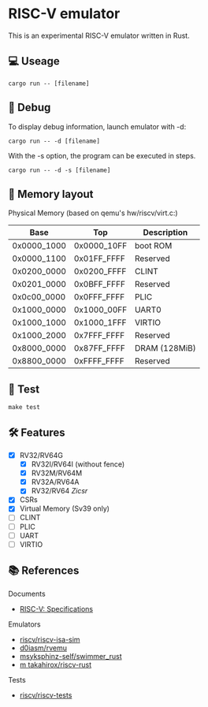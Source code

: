 # RISC-V emulator
This is an experimental RISC-V emulator written in Rust.

## 💻 Useage
```
cargo run -- [filename]
```
## 🐞 Debug
To display debug information, launch emulator with -d:
```
cargo run -- -d [filename]
```
With the -s option, the program can be executed in steps.
```
cargo run -- -d -s [filename]
```

## 💾 Memory layout

Physical Memory (based on qemu's hw/riscv/virt.c:)

Base|Top|Description
---|---|---
0x0000_1000|0x0000_10FF|boot ROM
0x0000_1100|0x01FF_FFFF|Reserved
0x0200_0000|0x0200_FFFF|CLINT
0x0201_0000|0x0BFF_FFFF|Reserved
0x0c00_0000|0x0FFF_FFFF|PLIC
0x1000_0000|0x1000_00FF|UART0
0x1000_1000|0x1000_1FFF|VIRTIO
0x1000_2000|0x7FFF_FFFF|Reserved
0x8000_0000|0x87FF_FFFF|DRAM (128MiB)
0x8800_0000|0xFFFF_FFFF|Reserved


## 🧪 Test
```
make test
```
## 🛠 Features
- [x] RV32/RV64G
    - [x] RV32I/RV64I (without fence)
    - [x] RV32M/RV64M
    - [x] RV32A/RV64A
    - [x] RV32/RV64 *Zicsr*
- [x] CSRs
- [x] Virtual Memory (Sv39 only)
- [ ] CLINT
- [ ] PLIC
- [ ] UART
- [ ] VIRTIO

## 📚 References
Documents
- [RISC-V: Specifications](https://riscv.org/specifications/)

Emulators
- [riscv/riscv-isa-sim ](https://github.com/riscv/riscv-isa-sim)
- [d0iasm/rvemu](https://github.com/d0iasm/rvemu)
- [msyksphinz-self/swimmer_rust](https://github.com/msyksphinz-self/swimmer_rust)
- [m takahirox/riscv-rust](https://github.com/takahirox/riscv-rust)

Tests
- [riscv/riscv-tests](https://github.com/riscv/riscv-tests)